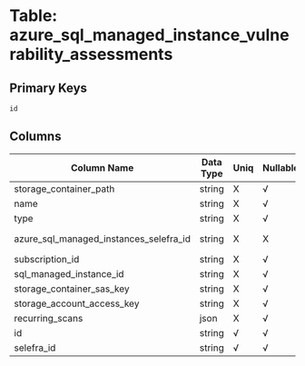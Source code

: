 # Table: azure_sql_managed_instance_vulnerability_assessments

## Primary Keys 

```
id
```


## Columns 

|  Column Name   |  Data Type  | Uniq | Nullable | Description | 
|  ----  | ----  | ----  | ----  | ---- | 
| storage_container_path | string | X | √ |  | 
| name | string | X | √ |  | 
| type | string | X | √ |  | 
| azure_sql_managed_instances_selefra_id | string | X | X | fk to azure_sql_managed_instances.selefra_id | 
| subscription_id | string | X | √ |  | 
| sql_managed_instance_id | string | X | √ |  | 
| storage_container_sas_key | string | X | √ |  | 
| storage_account_access_key | string | X | √ |  | 
| recurring_scans | json | X | √ |  | 
| id | string | √ | √ |  | 
| selefra_id | string | √ | √ | primary keys value md5 | 


